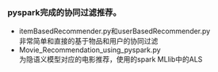 ### pyspark完成的协同过滤推荐。
- itemBasedRecommender.py和userBasedRecommender.py   
非常简单和直接的基于物品和用户的协同过滤
- Movie_Recommendation_using_pyspark.py     
为隐语义模型对应的电影推荐，使用的spark MLlib中的ALS


